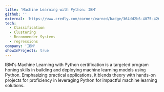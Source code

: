 ```yaml
---
title: 'Machine Learning with Python: IBM'
github: ''
external: 'https://www.credly.com/earner/earned/badge/364dd2b6-4075-4269-a0e6-38e81854451d'
tech:
  - Classification
  - Clustering
  - Recommender Systems
  - regressions
company: 'IBM'
showInProjects: true
---
```


IBM's Machine Learning with Python certification is a targeted program honing skills in building and deploying machine learning models using Python. Emphasizing practical applications, it blends theory with hands-on projects for proficiency in leveraging Python for impactful machine learning solutions.
